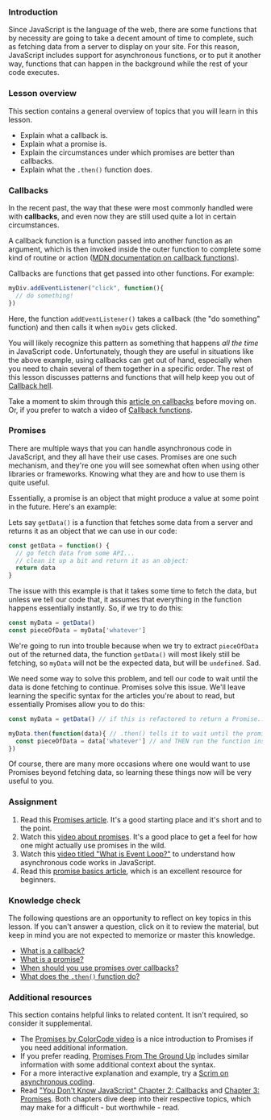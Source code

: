 ### Introduction

Since JavaScript is the language of the web, there are some functions that by necessity are going to take a decent amount of time to complete, such as fetching data from a server to display on your site.  For this reason, JavaScript includes support for asynchronous functions, or to put it another way, functions that can happen in the background while the rest of your code executes.

### Lesson overview

This section contains a general overview of topics that you will learn in this lesson.

- Explain what a callback is.
- Explain what a promise is.
- Explain the circumstances under which promises are better than callbacks.
- Explain what the `.then()` function does.

### Callbacks

In the recent past, the way that these were most commonly handled were with **callbacks**, and even now they are still used quite a lot in certain circumstances.

A callback function is a function passed into another function as an argument, which is then invoked inside the outer function to complete some kind of routine or action ([MDN documentation on callback functions](https://developer.mozilla.org/en-US/docs/Glossary/Callback_function)).

Callbacks are functions that get passed into other functions. For example:

```javascript
myDiv.addEventListener("click", function(){
  // do something!
})
```

Here, the function `addEventListener()` takes a callback (the "do something" function) and then calls it when `myDiv` gets clicked.

You will likely recognize this pattern as something that happens *all the time* in JavaScript code.  Unfortunately, though they are useful in situations like the above example, using callbacks can get out of hand, especially when you need to chain several of them together in a specific order.  The rest of this lesson discusses patterns and functions that will help keep you out of [Callback hell](http://callbackhell.com/).

Take a moment to skim through this [article on callbacks](https://github.com/maxogden/art-of-node#callbacks) before moving on.  Or, if you prefer to watch a video of [Callback functions](https://www.youtube.com/watch?v=QRq2zMHlBz4).

### Promises

There are multiple ways that you can handle asynchronous code in JavaScript, and they all have their use cases.  Promises are one such mechanism, and they're one you will see somewhat often when using other libraries or frameworks.  Knowing what they are and how to use them is quite useful.

Essentially, a promise is an object that might produce a value at some point in the future.  Here's an example:

Lets say `getData()` is a function that fetches some data from a server and returns it as an object that we can use in our code:

```javascript
const getData = function() {
  // go fetch data from some API...
  // clean it up a bit and return it as an object:
  return data
}
```

The issue with this example is that it takes some time to fetch the data, but unless we tell our code that, it assumes that everything in the function happens essentially instantly.  So, if we try to do this:

```javascript
const myData = getData()
const pieceOfData = myData['whatever']
```

We're going to run into trouble because when we try to extract `pieceOfData` out of the returned data, the function `getData()` will most likely still be fetching, so `myData` will not be the expected data, but will be `undefined`.  Sad.

We need some way to solve this problem, and tell our code to wait until the data is done fetching to continue.  Promises solve this issue.  We'll leave learning the specific syntax for the articles you're about to read, but essentially Promises allow you to do this:

```javascript
const myData = getData() // if this is refactored to return a Promise...

myData.then(function(data){ // .then() tells it to wait until the promise is resolved
  const pieceOfData = data['whatever'] // and THEN run the function inside
})
```

Of course, there are many more occasions where one would want to use Promises beyond fetching data, so learning these things now will be very useful to you.

### Assignment

<div class="lesson-content__panel" markdown="1">

1. Read this [Promises article](https://davidwalsh.name/promises). It's a good starting place and it's short and to the point.
1. Watch this [video about promises](https://youtu.be/DHvZLI7Db8E).  It's a good place to get a feel for how one might actually use promises in the wild.
1. Watch this [video titled "What is Event Loop?"](https://www.youtube.com/watch?v=8aGhZQkoFbQ) to understand how asynchronous code works in JavaScript.
1. Read this [promise basics article](https://javascript.info/promise-basics), which is an excellent resource for beginners.

</div>

### Knowledge check

The following questions are an opportunity to reflect on key topics in this lesson. If you can't answer a question, click on it to review the material, but keep in mind you are not expected to memorize or master this knowledge.

- [What is a callback?](https://developer.mozilla.org/en-US/docs/Glossary/Callback_function)
- [What is a promise?](#promises)
- [When should you use promises over callbacks?](http://callbackhell.com/)
- [What does the `.then()` function do?](https://davidwalsh.name/promises)

### Additional resources

This section contains helpful links to related content. It isn't required, so consider it supplemental.

- The [Promises by ColorCode video](https://www.youtube.com/watch?v=TnhCX0KkPqs) is a nice introduction to Promises if you need additional information.
- If you prefer reading, [Promises From The Ground Up](https://www.joshwcomeau.com/javascript/promises/) includes similar information with some additional context about the syntax.
- For a more interactive explanation and example, try a [Scrim on asynchronous coding](https://scrimba.com/scrim/cof4e4fb797a2d0a236ea38ce?embed=odin,mini-header,no-next-up).
- Read ["You Don't Know JavaScript" Chapter 2: Callbacks](https://github.com/getify/You-Dont-Know-JS/blob/1st-ed/async%20%26%20performance/ch2.md) and [Chapter 3: Promises](https://github.com/getify/You-Dont-Know-JS/blob/1st-ed/async%20%26%20performance/ch3.md). Both chapters dive deep into their respective topics, which may make for a difficult - but worthwhile - read.
